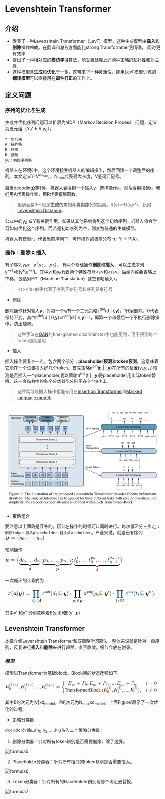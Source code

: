 # Levenshtein Transformer

## 介绍
- 发表了一种Levenshtein Transformer（LevT）模型，这种生成模型由**插入**和**删除**操作构成。在翻译和总结方面能比strong Transformmer更精确，
同时更有效率
- 提出了一种相对应的**模仿学习**算法，能妥善处理上述两种策略的互补性和对立性。
- 这种模型集**生成**和**优化**于一体，这带来了一种灵活性，即用LevT模型训练的**翻译模型**可以直接用在**邮件订正**的工作上。

## 定义问题
### 序列的优化与生成
生成并优化序列问题可以扩展为MDP（Markov Decision Process）问题，定义为五元组（Y,A,E,R,y<sub>0</sub>）。
```
Y：序列集
A：操作集
E：环境
R：报酬
y0：初始序列集
```

机器人在环境E中，这个环境接受机器人的编辑操作，然后回馈一个调整后的序列。本文定义Y=V<sup>N<sub>max</sub></sup>。，N<sub>max</sub>代表最大长度，V是词汇记号。

每当decoding的时候，机器人会得到一个输入y，选择操作a，然后得到报酬r。我们用A代表操作集，用R代表报酬函数。
> 报酬函数R一般是**生成的序列**与**真实序列**的距离。R(y)=-D(y,y*)，比如[Levenshtein Distance](https://nymity.ch/sybilhunting/pdf/Levenshtein1966a.pdf)。

公式中的y<sub>0</sub> &isin; Y有关键作用。如果从其他系统得到这个初始序列，机器人将会学习如何优化这个序列。而若是初始序列为空，则变为普通的生成模型。

机器人有模型&pi;，代表当前序列下，可行操作的概率分布 &pi; : Y &rarr; P(A)。

### 操作：删除 & 插入
有子序列y<sub>k</sub>=（y<sup>1</sup>,y<sub>2</sub>,&hellip;,y<sub>3</sub>），
有两个基础操作**删除**和**插入**，可以生成序列y<sup>k+1</sup>=E(y<sup>k</sup>,a<sup>k+1</sup>)。其中y<sub>1</sub>和y<sub>n</sub>代表两个特殊符号\<s\>和\</s\>。后续内容会省略上下标，包括对MT（Machine Translation）甚至省略输入x。
> \<s\>\</s\>似乎代表了序列开始符号和序列结束符号

- 删除

删除操作针对输入**y**，对每一个y<sub>i</sub>有一个二元策略&pi;<sup>del</sup>(d | i,**y**)，1代表删除，0代表保持不变。其中&pi;<sup>del</sup>(d | 0,**y**)=&pi;<sup>del</sup>(d | n,**y**)=1，即第一个和最后一个不执行删除操作，防止越界。
> 这种手法在[GAN](https://arxiv.org/abs/1406.2661)的fine-grained discriminator中也能见到，用于预测每个token是真是假

- 插入

插入操作要复杂一点，包含两个部分：**placeholder预测**和**token预测**，这意味着它能在一个位置插入好几个token。首先策略&pi;<sup>plh</sup>(p | i,**y**)在所有的位置(y<sub>i</sub>,y<sub>i+1</sub>)预测是否插入一个placeholder,再以策略&pi;<sup>tok</sup>(t | i,**y**)将placeholder用实际token替换。这一套结构中的各个分类器能分别用在3个task上。
> 这种两阶段插入操作也能有用在[Insertion Transformer](https://arxiv.org/abs/1902.03249)和[Masked language model](https://arxiv.org/abs/1810.04805)。

![one refinement iteration](image.png)

- 策略组合

要注意以上策略是互补的，因此在操作的时候可以同时进行。每次循环分三步走：`删除token-插入placeholder-替换placeholder`。严谨来说，就是已有序列![formula1](formula1.PNG)

预测操作

![formula2](formula2.PNG)

一次循环的计算式为

![formula3](formula3.PNG)

其中y&prime; 和y&Prime; 分别意味着E(y,d)和E(y&prime; ,p)

## Levenshtein Transformer

本章介绍Levenshtein Transformer和双策略学习算法。整体来说就是针对一串序列，反复进行**插入**和**删除**来进行*调整*，直至收敛。细节会放在附录。

### 模型
模型以Transformer为基础block。Block间的状态迁移如下

![formula4](formula4.PNG)

其中E的次元为|V|xd<sub>model</sub>，P的次元为N<sub>max</sub>xd<sub>model</sub>。上面Figure1展示了一次优化的过程。

- 策略分类器

decoder的输出(h<sub>0</sub>,h<sub>2</sub>,&hellip; ,h<sub>n</sub>)传入三个策略分类器：
1. 删除分类器：针对所有token辨别是否需要删除，除了边界。

![formula5](formula5.PNG)

2. Placeholder分类器：针对所有相邻的token辨别是否需要插入。

![formula6](formula6.PNG)

3. Token分类器：针对所有的Placeholder辨别用哪个词汇去替换。

![formula7](formula7.PNG)
